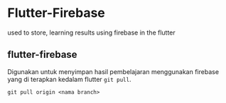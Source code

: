 # Flutter-Firebase
used to store, learning results using firebase in the flutter

## flutter-firebase

Digunakan untuk menyimpan hasil pembelajaran menggunakan firebase yang di terapkan kedalam flutter 
`git pull`.

```
git pull origin <nama branch>
```
